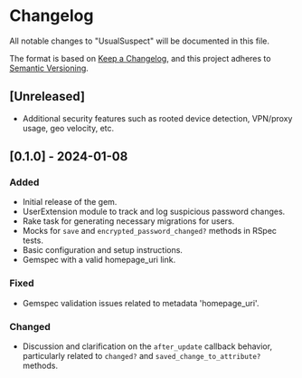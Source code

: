 # Changelog

All notable changes to "UsualSuspect" will be documented in this file.

The format is based on [Keep a Changelog](https://keepachangelog.com/en/1.0.0/),
and this project adheres to [Semantic Versioning](https://semver.org/spec/v2.0.0.html).

## [Unreleased]

- Additional security features such as rooted device detection, VPN/proxy usage, geo velocity, etc.

## [0.1.0] - 2024-01-08
### Added
- Initial release of the gem.
- UserExtension module to track and log suspicious password changes.
- Rake task for generating necessary migrations for users.
- Mocks for `save` and `encrypted_password_changed?` methods in RSpec tests.
- Basic configuration and setup instructions.
- Gemspec with a valid homepage_uri link.

### Fixed
- Gemspec validation issues related to metadata 'homepage_uri'.

### Changed
- Discussion and clarification on the `after_update` callback behavior, particularly related to `changed?` and `saved_change_to_attribute?` methods.
